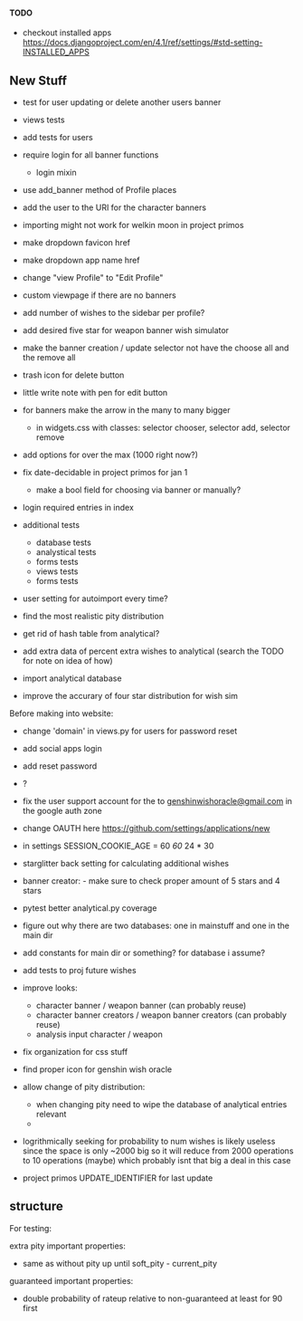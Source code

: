#### TODO

- checkout installed apps <https://docs.djangoproject.com/en/4.1/ref/settings/#std-setting-INSTALLED_APPS>

## New Stuff

- test for user updating or delete another users banner
- views tests
- add tests for users
- require login for all banner functions
  - login mixin
- use add_banner method of Profile places
- add the user to the URI for the character banners
- importing might not work for welkin moon in project primos
- make dropdown favicon href
- make dropdown app name href
- change "view Profile" to "Edit Profile"
- custom viewpage if there are no banners
- add number of wishes to the sidebar per profile?
- add desired five star for weapon banner wish simulator
- make the banner creation / update selector not have the choose all and the remove all
- trash icon for delete button
- little write note with pen for edit button
- for banners make the arrow in the many to many bigger
  - in widgets.css with classes: selector chooser, selector add, selector remove
- add options for over the max (1000 right now?)
- fix date-decidable in project primos for jan 1
  - make a bool field for choosing via banner or manually?
- login required entries in index
- additional tests
  - database tests
  - analystical tests
  - forms tests
  - views tests
  - forms tests

- user setting for autoimport every time?
- find the most realistic pity distribution
- get rid of hash table from analytical?
- add extra data of percent extra wishes to analytical (search the TODO for note on idea of how)
- import analytical database
- improve the accurary of four star distribution for wish sim

Before making into website:

- change 'domain' in views.py for users for password reset
- add social apps login
- add reset password
- ?
- fix the user support account for the to genshinwishoracle@gmail.com in the google auth zone
- change OAUTH here <https://github.com/settings/applications/new>

- in settings SESSION_COOKIE_AGE = 60 *60* 24 * 30

- starglitter back setting for calculating additional wishes
- banner creator: - make sure to check proper amount of 5 stars and 4 stars

- pytest better analytical.py coverage
- figure out why there are two databases: one in mainstuff and one in the main dir
- add constants for main dir or something? for database i assume?
- add tests to proj future wishes

- improve looks:
  - character banner / weapon banner (can probably reuse)
  - character banner creators / weapon banner creators (can probably reuse)
  - analysis input character / weapon
- fix organization for css stuff
- find proper icon for genshin wish oracle

- allow change of pity distribution:
  - when changing pity need to wipe the database of analytical entries relevant
  -
- logrithmically seeking for probability to num wishes is likely useless since the space is only ~2000 big so it will reduce from 2000 operations to 10 operations (maybe) which probably isnt that big a deal in this case
- project primos UPDATE_IDENTIFIER for last update

## structure

For testing:

extra pity important properties:

- same as without pity up until soft_pity - current_pity

guaranteed important properties:

- double probability of rateup relative to non-guaranteed at least for 90 first
